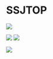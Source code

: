 # SSJTOP
![](https://i.imgur.com/RAi8me6.png)

![](https://i.imgur.com/ggCMvMn.png)
![](https://i.imgur.com/Tb2oJsQ.png)

![](https://i.imgur.com/7AkQNDG.png)
